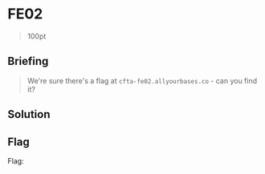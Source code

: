 # FE02
> 100pt

## Briefing
> We're sure there's a flag at `cfta-fe02.allyourbases.co` - can you find it?

## Solution

## Flag
Flag: ` `
